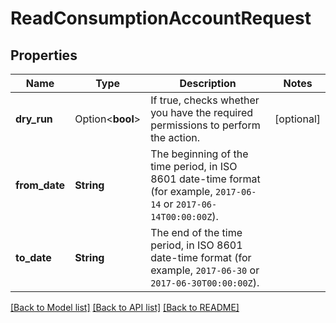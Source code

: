 # ReadConsumptionAccountRequest

## Properties

Name | Type | Description | Notes
------------ | ------------- | ------------- | -------------
**dry_run** | Option<**bool**> | If true, checks whether you have the required permissions to perform the action. | [optional]
**from_date** | **String** | The beginning of the time period, in ISO 8601 date-time format (for example, `2017-06-14` or `2017-06-14T00:00:00Z`). | 
**to_date** | **String** | The end of the time period, in ISO 8601 date-time format (for example, `2017-06-30` or `2017-06-30T00:00:00Z`). | 

[[Back to Model list]](../README.md#documentation-for-models) [[Back to API list]](../README.md#documentation-for-api-endpoints) [[Back to README]](../README.md)


